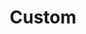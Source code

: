 ---
icon: ../../public/images/icons/play.png
alt: Play icon
title: Custom
description: Everything is created for you according to your brand.
---